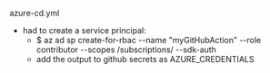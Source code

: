 azure-cd.yml
 - had to create a service principal:
    - $ az ad sp create-for-rbac --name "myGitHubAction" --role contributor --scopes /subscriptions/<subscription-id> --sdk-auth
    - add the output to github secrets as AZURE_CREDENTIALS